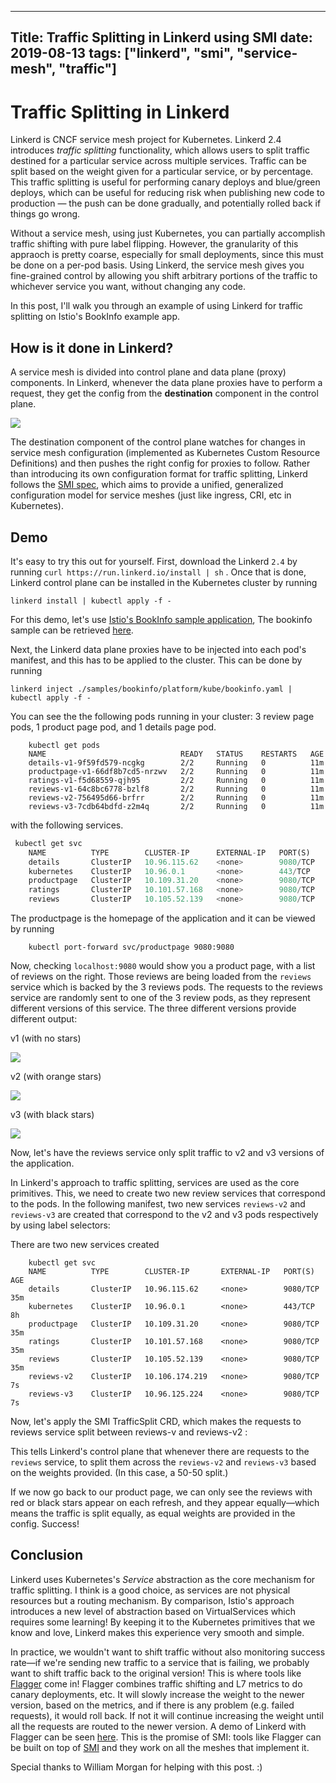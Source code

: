 
---
Title: Traffic Splitting in Linkerd using SMI
date: 2019-08-13
tags: ["linkerd", "smi", "service-mesh", "traffic"]
---

# Traffic Splitting in Linkerd

Linkerd is CNCF service mesh project for Kubernetes. Linkerd 2.4 introduces *traffic splitting* functionality, which allows users to split traffic destined for a particular service across multiple services. Traffic can be split based on the weight given for a particular service, or by percentage. This traffic splitting is useful for performing canary deploys and blue/green deploys, which can be useful for reducing risk when publishing new code to production — the push can be done gradually, and potentially rolled back if things go wrong.

Without a service mesh, using just Kubernetes, you can partially accomplish traffic shifting with pure label flipping. However, the granularity of this appraoch is pretty coarse, especially for small deployments, since this must be done on a per-pod basis. Using Linkerd, the service mesh gives you fine-grained control by allowing you shift arbitrary portions of the traffic to whichever service you want, without changing any code.

In this post, I'll walk you through an example of using Linkerd for traffic splitting on Istio's BookInfo example app.

## How is it done in Linkerd?

A service mesh is divided into control plane and data plane (proxy) components. In Linkerd, whenever the data plane proxies have to perform a request, they get the config from the **destination** component in the control plane.

![](/images/control-plane-5c1c76a5-5431-4134-b08c-0f3bef57fcac.png)

The destination component of the control plane watches for changes in service mesh configuration (implemented as Kubernetes Custom Resource Definitions) and then pushes the right config for proxies to follow. Rather than introducing its own configuration format for traffic splitting, Linkerd follows the [SMI spec](https://www.smi-spec.io), which aims to provide a unified, generalized configuration model for service meshes (just like ingress, CRI, etc in Kubernetes).

## Demo

It's easy to try this out for yourself. First, download the Linkerd `2.4` by running `curl https://run.linkerd.io/install | sh` . Once that is done, Linkerd control plane can be installed in the Kubernetes cluster by running 

`linkerd install | kubectl apply -f -`

For this demo, let's use [Istio's BookInfo sample application](https://github.com/istio/istio/tree/master/samples/bookinfo), The bookinfo sample can be retrieved [here](https://istio.io/docs/setup/kubernetes/#downloading-the-release).

Next, the Linkerd data plane proxies have to be injected into each pod's manifest, and this has to be applied to the cluster. This can be done by running 

`linkerd inject ./samples/bookinfo/platform/kube/bookinfo.yaml | kubectl apply -f -`

You can see the the following pods running in your cluster: 3 review page pods, 1 product page pod, and 1 details page pod.

```
    kubectl get pods
    NAME                              READY   STATUS    RESTARTS   AGE
    details-v1-9f59fd579-ncgkg        2/2     Running   0          11m
    productpage-v1-66df8b7cd5-nrzwv   2/2     Running   0          11m
    ratings-v1-f5d68559-qjh95         2/2     Running   0          11m
    reviews-v1-64c8bc6778-bzlf8       2/2     Running   0          11m
    reviews-v2-756495d66-brfrr        2/2     Running   0          11m
    reviews-v3-7cdb64bdfd-z2m4q       2/2     Running   0          11m

```
with the following services.

```python
 kubectl get svc
    NAME          TYPE        CLUSTER-IP      EXTERNAL-IP   PORT(S)    AGE
    details       ClusterIP   10.96.115.62    <none>        9080/TCP   13m
    kubernetes    ClusterIP   10.96.0.1       <none>        443/TCP    7h56m
    productpage   ClusterIP   10.109.31.20    <none>        9080/TCP   13m
    ratings       ClusterIP   10.101.57.168   <none>        9080/TCP   13m
    reviews       ClusterIP   10.105.52.139   <none>        9080/TCP   13m
```

The productpage is the homepage of the application and it can be viewed by running 

```
    kubectl port-forward svc/productpage 9080:9080
```
Now, checking `localhost:9080` would show you a product page, with a list of reviews on the right. Those reviews are being loaded from the `reviews` service which is backed by the 3 reviews pods. The requests to the reviews service are randomly sent to one of the 3 review pods, as they represent different versions of this service. The three different versions provide different output:

 v1 (with no stars) 

![](/images/v1-972e7ce4-8e3a-43b6-85f7-e0df617b2724.png)

v2 (with orange stars)

![](/images/v2-c3bcd0df-5d6e-4e4e-b4ba-f19e2cda762b.png)

v3 (with black stars)

![](/images/v3-9b0b281a-a442-43db-bf7e-ab49a0d8862b.png)

Now, let's have the reviews service only split traffic to v2 and v3 versions of the application. 


In Linkerd's approach to traffic splitting, services are used as the core primitives. This, we need to create two new review services that correspond to the pods. In the following manifest, two new services `reviews-v2` and `reviews-v3` are created that correspond to the v2 and v3 pods respectively by using label selectors:

<script src="https://gist.github.com/Pothulapati/d3f1c857518ee36e23ef4e535543bdb7.js"></script>

There are two new services created

```
    kubectl get svc
    NAME          TYPE        CLUSTER-IP       EXTERNAL-IP   PORT(S)    AGE
    details       ClusterIP   10.96.115.62     <none>        9080/TCP   35m
    kubernetes    ClusterIP   10.96.0.1        <none>        443/TCP    8h
    productpage   ClusterIP   10.109.31.20     <none>        9080/TCP   35m
    ratings       ClusterIP   10.101.57.168    <none>        9080/TCP   35m
    reviews       ClusterIP   10.105.52.139    <none>        9080/TCP   35m
    reviews-v2    ClusterIP   10.106.174.219   <none>        9080/TCP   7s
    reviews-v3    ClusterIP   10.96.125.224    <none>        9080/TCP   7s
```

Now, let's apply the SMI TrafficSplit CRD, which makes the requests to reviews service split between reviews-v and reviews-v2 : 

<script src="https://gist.github.com/Pothulapati/c2b8c33c19f1d945f511c2d6ce16b28d.js"></script>

This tells Linkerd's control plane that whenever there are requests to the `reviews` service, to split them across the `reviews-v2` and `reviews-v3` based on the weights provided. (In this case, a 50-50 split.)

If we now go back to our product page, we can only see the reviews with red or black stars appear on each refresh, and they appear equally—which means the traffic is split equally, as equal weights are provided in the config. Success!

## Conclusion

Linkerd uses Kubernetes's *Service* abstraction as the core mechanism for traffic splitting. I think is a good choice, as services are not physical resources but a routing mechanism. By comparison, Istio's approach introduces a new level of abstraction based on VirtualServices which requires some learning! By keeping it to the Kubernetes primitives that we know and love, Linkerd makes this experience very smooth and simple.

In practice, we wouldn't want to shift traffic without also monitoring success rate—if we're sending new traffic to a service that is failing, we probably want to shift traffic back to the original version! This is where tools like [Flagger](https://github.com/weaveworks/flagger) come in! Flagger combines traffic shifting and L7 metrics to do canary deployments, etc. It will slowly increase the weight to the newer version, based on the metrics, and if there is any problem (e.g. failed requests), it would roll back. If not it will continue increasing the weight until all the requests are routed to the newer version. A demo of Linkerd with Flagger can be seen [here](https://www.youtube.com/watch?v=nlg3yiCNmY8). This is the promise of SMI: tools like Flagger can be built on top of [SMI](https://smi-spec.io/) and they work on all the meshes that implement it.

Special thanks to William Morgan for helping with this post. :)
